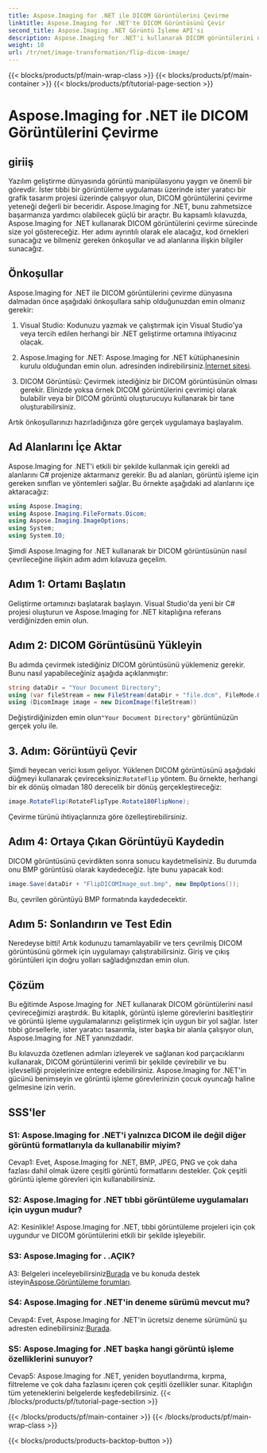 ```yaml
---
title: Aspose.Imaging for .NET ile DICOM Görüntülerini Çevirme
linktitle: Aspose.Imaging for .NET'te DICOM Görüntüsünü Çevir
second_title: Aspose.Imaging .NET Görüntü İşleme API'si
description: Aspose.Imaging for .NET'i kullanarak DICOM görüntülerini nasıl çevireceğinizi öğrenin. Tıbbi uygulamalar ve daha fazlası için kolay, etkili görüntü işleme.
weight: 10
url: /tr/net/image-transformation/flip-dicom-image/
---
```


{{< blocks/products/pf/main-wrap-class >}}
{{< blocks/products/pf/main-container >}}
{{< blocks/products/pf/tutorial-page-section >}}

# Aspose.Imaging for .NET ile DICOM Görüntülerini Çevirme

## giriiş

Yazılım geliştirme dünyasında görüntü manipülasyonu yaygın ve önemli bir görevdir. İster tıbbi bir görüntüleme uygulaması üzerinde ister yaratıcı bir grafik tasarım projesi üzerinde çalışıyor olun, DICOM görüntülerini çevirme yeteneği değerli bir beceridir. Aspose.Imaging for .NET, bunu zahmetsizce başarmanıza yardımcı olabilecek güçlü bir araçtır. Bu kapsamlı kılavuzda, Aspose.Imaging for .NET kullanarak DICOM görüntülerini çevirme sürecinde size yol göstereceğiz. Her adımı ayrıntılı olarak ele alacağız, kod örnekleri sunacağız ve bilmeniz gereken önkoşullar ve ad alanlarına ilişkin bilgiler sunacağız.

## Önkoşullar

Aspose.Imaging for .NET ile DICOM görüntülerini çevirme dünyasına dalmadan önce aşağıdaki önkoşullara sahip olduğunuzdan emin olmanız gerekir:

1. Visual Studio: Kodunuzu yazmak ve çalıştırmak için Visual Studio'ya veya tercih edilen herhangi bir .NET geliştirme ortamına ihtiyacınız olacak.

2.  Aspose.Imaging for .NET: Aspose.Imaging for .NET kütüphanesinin kurulu olduğundan emin olun. adresinden indirebilirsiniz.[İnternet sitesi](https://releases.aspose.com/imaging/net/).

3. DICOM Görüntüsü: Çevirmek istediğiniz bir DICOM görüntüsünün olması gerekir. Elinizde yoksa örnek DICOM görüntülerini çevrimiçi olarak bulabilir veya bir DICOM görüntü oluşturucuyu kullanarak bir tane oluşturabilirsiniz.

Artık önkoşullarınızı hazırladığınıza göre gerçek uygulamaya başlayalım.

## Ad Alanlarını İçe Aktar

Aspose.Imaging for .NET'i etkili bir şekilde kullanmak için gerekli ad alanlarını C# projenize aktarmanız gerekir. Bu ad alanları, görüntü işleme için gereken sınıfları ve yöntemleri sağlar. Bu örnekte aşağıdaki ad alanlarını içe aktaracağız:

```csharp
using Aspose.Imaging;
using Aspose.Imaging.FileFormats.Dicom;
using Aspose.Imaging.ImageOptions;
using System;
using System.IO;
```

Şimdi Aspose.Imaging for .NET kullanarak bir DICOM görüntüsünün nasıl çevrileceğine ilişkin adım adım kılavuza geçelim.

## Adım 1: Ortamı Başlatın

Geliştirme ortamınızı başlatarak başlayın. Visual Studio'da yeni bir C# projesi oluşturun ve Aspose.Imaging for .NET kitaplığına referans verdiğinizden emin olun.

## Adım 2: DICOM Görüntüsünü Yükleyin

Bu adımda çevirmek istediğiniz DICOM görüntüsünü yüklemeniz gerekir. Bunu nasıl yapabileceğiniz aşağıda açıklanmıştır:

```csharp
string dataDir = "Your Document Directory";
using (var fileStream = new FileStream(dataDir + "file.dcm", FileMode.Open, FileAccess.Read))
using (DicomImage image = new DicomImage(fileStream))
```

 Değiştirdiğinizden emin olun`"Your Document Directory"` görüntünüzün gerçek yolu ile.

## 3. Adım: Görüntüyü Çevir

 Şimdi heyecan verici kısım geliyor. Yüklenen DICOM görüntüsünü aşağıdaki düğmeyi kullanarak çevireceksiniz:`RotateFlip` yöntem. Bu örnekte, herhangi bir ek dönüş olmadan 180 derecelik bir dönüş gerçekleştireceğiz:

```csharp
image.RotateFlip(RotateFlipType.Rotate180FlipNone);
```

Çevirme türünü ihtiyaçlarınıza göre özelleştirebilirsiniz.

## Adım 4: Ortaya Çıkan Görüntüyü Kaydedin

DICOM görüntüsünü çevirdikten sonra sonucu kaydetmelisiniz. Bu durumda onu BMP görüntüsü olarak kaydedeceğiz. İşte bunu yapacak kod:

```csharp
image.Save(dataDir + "FlipDICOMImage_out.bmp", new BmpOptions());
```

Bu, çevrilen görüntüyü BMP formatında kaydedecektir.

## Adım 5: Sonlandırın ve Test Edin

Neredeyse bitti! Artık kodunuzu tamamlayabilir ve ters çevrilmiş DICOM görüntüsünü görmek için uygulamayı çalıştırabilirsiniz. Giriş ve çıkış görüntüleri için doğru yolları sağladığınızdan emin olun.

## Çözüm

Bu eğitimde Aspose.Imaging for .NET kullanarak DICOM görüntülerini nasıl çevireceğimizi araştırdık. Bu kitaplık, görüntü işleme görevlerini basitleştirir ve görüntü işleme uygulamalarınızı geliştirmek için uygun bir yol sağlar. İster tıbbi görsellerle, ister yaratıcı tasarımla, ister başka bir alanla çalışıyor olun, Aspose.Imaging for .NET yanınızdadır.

Bu kılavuzda özetlenen adımları izleyerek ve sağlanan kod parçacıklarını kullanarak, DICOM görüntülerini verimli bir şekilde çevirebilir ve bu işlevselliği projelerinize entegre edebilirsiniz. Aspose.Imaging for .NET'in gücünü benimseyin ve görüntü işleme görevlerinizin çocuk oyuncağı haline gelmesine izin verin.

## SSS'ler

### S1: Aspose.Imaging for .NET'i yalnızca DICOM ile değil diğer görüntü formatlarıyla da kullanabilir miyim?
Cevap1: Evet, Aspose.Imaging for .NET, BMP, JPEG, PNG ve çok daha fazlası dahil olmak üzere çeşitli görüntü formatlarını destekler. Çok çeşitli görüntü işleme görevleri için kullanabilirsiniz.

### S2: Aspose.Imaging for .NET tıbbi görüntüleme uygulamaları için uygun mudur?
A2: Kesinlikle! Aspose.Imaging for .NET, tıbbi görüntüleme projeleri için çok uygundur ve DICOM görüntülerini etkili bir şekilde işleyebilir.

### S3: Aspose.Imaging for . .AÇIK?
 A3: Belgeleri inceleyebilirsiniz[Burada](https://reference.aspose.com/imaging/net/) ve bu konuda destek isteyin[Aspose.Görüntüleme forumları](https://forum.aspose.com/).

### S4: Aspose.Imaging for .NET'in deneme sürümü mevcut mu?
 Cevap4: Evet, Aspose.Imaging for .NET'in ücretsiz deneme sürümünü şu adresten edinebilirsiniz:[Burada](https://releases.aspose.com/).

### S5: Aspose.Imaging for .NET başka hangi görüntü işleme özelliklerini sunuyor?
Cevap5: Aspose.Imaging for .NET, yeniden boyutlandırma, kırpma, filtreleme ve çok daha fazlasını içeren çok çeşitli özellikler sunar. Kitaplığın tüm yeteneklerini belgelerde keşfedebilirsiniz.
{{< /blocks/products/pf/tutorial-page-section >}}

{{< /blocks/products/pf/main-container >}}
{{< /blocks/products/pf/main-wrap-class >}}

{{< blocks/products/products-backtop-button >}}
